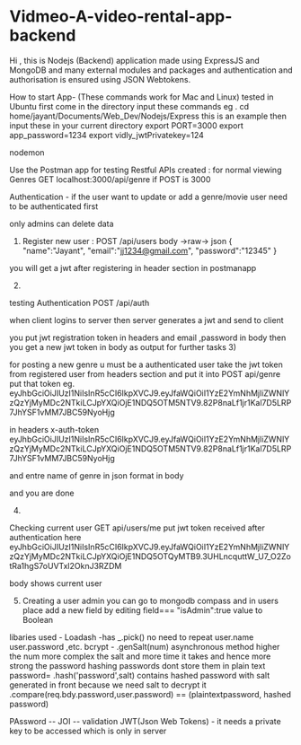 # Vidmeo-A-video-rental-app-backend
Hi , this is Nodejs  (Backend) application  made using ExpressJS and MongoDB and many external modules and packages
and authentication and authorisation is ensured using JSON Webtokens.





How to start App-
(These commands work for Mac and Linux)  tested in Ubuntu
first come in the directory 
input these commands
eg . cd home/jayant/Documents/Web_Dev/Nodejs/Express                       this is an example
then input these in your current directory
export PORT=3000
export app_password=1234 
export vidly_jwtPrivatekey=124

nodemon


Use the Postman app for testing Restful APIs created :
for normal viewing 
Genres 
GET   localhost:3000/api/genre           if POST is 3000


Authentication -    if the user want to update or add a genre/movie   user need to be authenticated first

only admins can delete data

1) Register new user :   POST    /api/users
body  ->raw-> json
{
"name":"Jayant",
	"email":"jj1234@gmail.com",
	"password":"12345"
}

you will get a jwt after registering in header section in postmanapp

2) 
testing Authentication
POST    /api/auth

when client logins to server then server generates a jwt and send to client 

you put jwt  registration token in headers and email ,password in body
then you get a new jwt token in body as output  for further tasks
3)

for posting a new genre u must be a authenticated user
take the jwt token from registered user from headers section and put it into 
POST  api/genre
 put that token eg. eyJhbGciOiJIUzI1NiIsInR5cCI6IkpXVCJ9.eyJfaWQiOiI1YzE2YmNhMjliZWNlYzQzYjMyMDc2NTkiLCJpYXQiOjE1NDQ5OTM5NTV9.82P8naLf1jr1Kal7D5LRP7JhYSF1vMM7JBC59NyoHjg

in headers     x-auth-token    eyJhbGciOiJIUzI1NiIsInR5cCI6IkpXVCJ9.eyJfaWQiOiI1YzE2YmNhMjliZWNlYzQzYjMyMDc2NTkiLCJpYXQiOjE1NDQ5OTM5NTV9.82P8naLf1jr1Kal7D5LRP7JhYSF1vMM7JBC59NyoHjg

  and entre name of genre in json format in body

  and you are done

4)
Checking current user
GET   api/users/me
put jwt token received after authentication here eyJhbGciOiJIUzI1NiIsInR5cCI6IkpXVCJ9.eyJfaWQiOiI1YzE2YmNhMjliZWNlYzQzYjMyMDc2NTkiLCJpYXQiOjE1NDQ5OTQyMTB9.3UHLncquttW_U7_O2ZotRa1hgS7oUVTxl2OknJ3RZDM

body shows current user


5) Creating a user admin you can go to mongodb compass and in users place 
 add a new field by editing 
 field===  "isAdmin":true   value to Boolean



libaries used -
Loadash    -has  _.pick()   no need to repeat user.name user.password ,etc.
bcrypt     - .genSalt(num) asynchronous method higher the num more complex the salt
 and more time it takes and hence more strong the password   hashing passwords  dont store them in plain text
            password=  .hash('password',salt)   contains hashed password with salt generated in front because we need salt to decrypt it
            .compare(req.bdy.password,user.password)    == (plaintextpassword,  hashed password)

PAssword -- 
JOI   -- validation
JWT(Json Web Tokens)  - it needs a private key to be accessed which is only in server            
